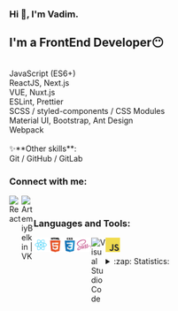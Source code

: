 ### Hi 👋, I'm Vadim.
## I'm a FrontEnd Developer😶
<br />
JavaScript (ES6+)
<br />
ReactJS, Next.js
<br />
VUE, Nuxt.js
<br />
ESLint, Prettier
<br />
SCSS / styled-components / CSS Modules
<br />
Material UI, Bootstrap, Ant Design
<br />
Webpack
<br />
<br />
✨**Other skills**:
<br />
Git / GitHub / GitLab

### Connect with me:
[<img align="left" alt="React" width="22px" src="https://upload.wikimedia.org/wikipedia/commons/7/79/HeadHunter_logo.png" />][hh]
[<img align="left" alt="ArtemiyBelkin | VK" width="22px" src="https://upload.wikimedia.org/wikipedia/commons/thumb/8/83/Telegram_2019_Logo.svg/1024px-Telegram_2019_Logo.svg.png" />][tg]

<br />

### Languages and Tools:

<img align="left" alt="React" width="26px" src="https://raw.githubusercontent.com/github/explore/80688e429a7d4ef2fca1e82350fe8e3517d3494d/topics/react/react.png" />
<img align="left" alt="HTML5" width="26px" src="https://raw.githubusercontent.com/github/explore/80688e429a7d4ef2fca1e82350fe8e3517d3494d/topics/html/html.png" />
<img align="left" alt="CSS3" width="26px" src="https://raw.githubusercontent.com/github/explore/80688e429a7d4ef2fca1e82350fe8e3517d3494d/topics/css/css.png" />
<img align="left" alt="Sass" width="26px" src="https://raw.githubusercontent.com/github/explore/80688e429a7d4ef2fca1e82350fe8e3517d3494d/topics/sass/sass.png" />
<img align="left" alt="Visual Studio Code" width="26px" src="https://upload.wikimedia.org/wikipedia/commons/thumb/c/c0/WebStorm_Icon.svg/1024px-WebStorm_Icon.svg.png" />
<img align="left" alt="JavaScript" width="26px" src="https://raw.githubusercontent.com/github/explore/80688e429a7d4ef2fca1e82350fe8e3517d3494d/topics/javascript/javascript.png" />
<br />
<br />


<details>
  <summary>:zap: Statistics:</summary>
   <img align="left" alt="codeSTACKr's GitHub Stats" src="https://github-readme-stats.vercel.app/api/top-langs/?username=VadimTs12&langs_count=8&layout=compact" />
</details>

[tg]: https://t.me/VadimT92
[hh]: https://hh.ru/resume/0924032dff09946f540039ed1f4a6e44357430
